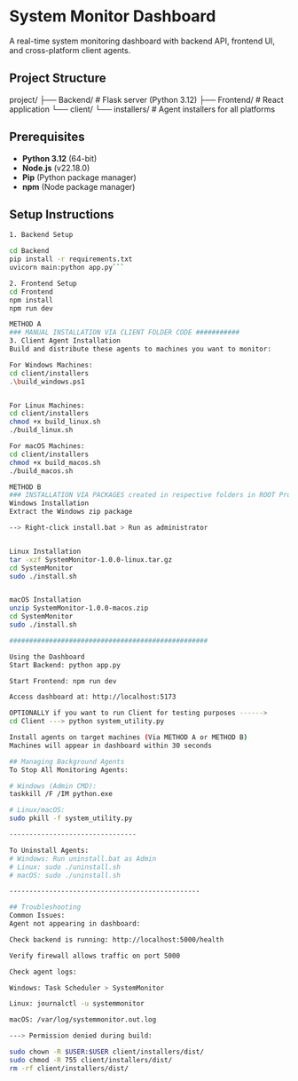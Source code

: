 # System Monitor Dashboard

A real-time system monitoring dashboard with backend API, frontend UI, and cross-platform client agents.

## Project Structure
project/
├── Backend/ # Flask server (Python 3.12)
├── Frontend/ # React application
└── client/
└── installers/ # Agent installers for all platforms


## Prerequisites

- **Python 3.12** (64-bit)
- **Node.js** (v22.18.0)
- **Pip** (Python package manager)
- **npm** (Node package manager)

## Setup Instructions



```bash
1. Backend Setup

cd Backend
pip install -r requirements.txt
uvicorn main:python app.py```

2. Frontend Setup
cd Frontend
npm install
npm run dev

METHOD A
### MANUAL INSTALLATION VIA CLIENT FOLDER CODE ###########
3. Client Agent Installation
Build and distribute these agents to machines you want to monitor:

For Windows Machines:
cd client/installers
.\build_windows.ps1


For Linux Machines:
cd client/installers
chmod +x build_linux.sh
./build_linux.sh

For macOS Machines:
cd client/installers
chmod +x build_macos.sh
./build_macos.sh

METHOD B
### INSTALLATION VIA PACKAGES created in respective folders in ROOT Project as Linux_installer, Windows_installer and MacOS_installer ###########
Windows Installation
Extract the Windows zip package

--> Right-click install.bat > Run as administrator


Linux Installation
tar -xzf SystemMonitor-1.0.0-linux.tar.gz
cd SystemMonitor
sudo ./install.sh


macOS Installation
unzip SystemMonitor-1.0.0-macos.zip
cd SystemMonitor
sudo ./install.sh

##################################################

Using the Dashboard
Start Backend: python app.py

Start Frontend: npm run dev

Access dashboard at: http://localhost:5173

OPTIONALLY if you want to run Client for testing purposes ------>
cd Client ---> python system_utility.py 

Install agents on target machines (Via METHOD A or METHOD B)
Machines will appear in dashboard within 30 seconds

## Managing Background Agents
To Stop All Monitoring Agents:

# Windows (Admin CMD):
taskkill /F /IM python.exe

# Linux/macOS:
sudo pkill -f system_utility.py

--------------------------------

To Uninstall Agents:
# Windows: Run uninstall.bat as Admin
# Linux: sudo ./uninstall.sh
# macOS: sudo ./uninstall.sh

------------------------------------------------

## Troubleshooting
Common Issues:
Agent not appearing in dashboard:

Check backend is running: http://localhost:5000/health

Verify firewall allows traffic on port 5000

Check agent logs:

Windows: Task Scheduler > SystemMonitor

Linux: journalctl -u systemmonitor

macOS: /var/log/systemmonitor.out.log

---> Permission denied during build:

sudo chown -R $USER:$USER client/installers/dist/
sudo chmod -R 755 client/installers/dist/
rm -rf client/installers/dist/











